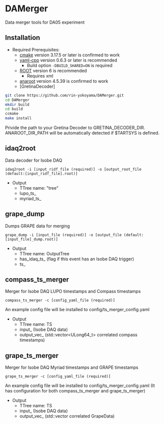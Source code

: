 # DAMerger
Data merger tools for DA05 experiment

## Installation

- Required Prerequisites:
	- [cmake](https://cmake.org/) version 3.17.5 or later is confirmed to work
	- [yaml-cpp](https://github.com/jbeder/yaml-cpp) version 0.6.3 or later is recommended
		- Build option `-DBUILD_SHARED=ON` is required
	- [ROOT](https://root.cern.ch/) version 6 is recommended
	  - Requires xml 
	- [anaroot](https://ribf.riken.jp/RIBFDAQ/index.php?Tools%2FAnalysis%2FANAROOT%2FInstallation) version 4.5.39 is confirmed to work
	- [GretinaDecoder]

```bash
git clone https://github.com/rin-yokoyama/DAMerger.git
cd DAMerger
mkdir build
cd build
ccmake
make install
```

Privide the path to your Gretina Decoder to GRETINA_DECODER_DIR.
ANAROOT_DIR_PATH will be automatically detected if $TARTSYS is defined.

## idaq2root
Data decoder for Isobe DAQ

```Usage:
idaq2root -i [input_ridf_file (required)] -o [output_root_file (default:[input_ridf_file].root)]
```

- Output
  - TTree name: "tree"
  - lupo_ts_
  - myriad_ts_

## grape_dump
Dumps GRAPE data for merging

```Usage:
grape_dump -i [input_file (required)] -o [output_file (default:[input_file]_dump.root)]
```

- Output
  - TTree name: OutputTree
  - has_idaq_ts_ (flag if this event has an Isobe DAQ trigger)
  - ts_

## compass_ts_merger
Merger for Isobe DAQ LUPO timestamps and Compass timestamps

```Usage:
compass_ts_merger -c [config_yaml_file (required)]
```

An example config file will be installed to config/ts_merger_config.yaml

- Output
  - TTree name: TS
  - input_ (Isobe DAQ data)
  - output_vec_ (std::vector<ULong64_t> correlated compass timestamps) 

 ## grape_ts_merger
Merger for Isobe DAQ Myriad timestamps and GRAPE timestamps

```Usage:
grape_ts_merger -c [config_yaml_file (required)]
```

An example config file will be installed to config/ts_merger_config.yaml (It has configuration for both compass_ts_merger and grape_ts_merger)

- Output
  - TTree name: TS
  - input_ (Isobe DAQ data)
  - output_vec_ (std::vector<GrapeData> correlated GrapeData) 
